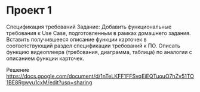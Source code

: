 # Проект 1
Спецификация требований
Задание:
Добавить функциональные требования к Use Case, подготовленным в рамках домашнего задания.
Вставить получившееся описание функции карточек в соответствующий раздел спецификации требований к ПО.
Описать функцию видеоплеера (требования, диаграмма, таблица) по аналогии с описанием функции карточек.

Решение https://docs.google.com/document/d/1nTeLKFF1FFSvqEiEQTuouO7hZv51TO1BE8Rgwyu1cxM/edit?usp=sharing
